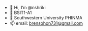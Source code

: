 - 👋 Hi, I’m @nshriki
- 👀 BSIT1-A1
- 🌱 Southwestern University PHINMA
- 📫 email: brensohon731@gmail.com

<!---
nshriki/nshriki is a ✨ special ✨ repository because its `README.md` (this file) appears on your GitHub profile.
You can click the Preview link to take a look at your changes.
--->
